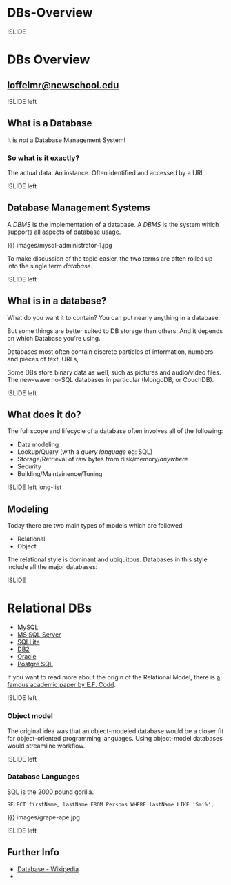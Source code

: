 # DBs-Overview

!SLIDE

# DBs Overview

## loffelmr@newschool.edu



!SLIDE left

## What is a Database

It is _not_ a Database Management System!

### So what is it exactly?

The actual data. An instance. Often identified and accessed by a URL.



!SLIDE left


## Database Management Systems

A _DBMS_ is the implementation of a database. A _DBMS_ is the system which supports all aspects of database usage. 

}}} images/mysql-administrator-1.jpg




To make discussion of the topic easier, the two terms are often rolled up into the single term _database_.





!SLIDE left

## What is in a database?

What do you want it to contain? You can put nearly anything in a database. 

But some things are better suited to DB storage than others. And it depends on which Database you're using.

Databases most often contain discrete particles of information, numbers and pieces of text, URLs,  

Some DBs store binary data as well, such as pictures and audio/video files. The new-wave no-SQL databases in particular (MongoDB, or CouchDB).



!SLIDE left

## What does it do?

The full scope and lifecycle of a database often involves all of the following:

* Data modeling
* Lookup/Query (with a _query language_ eg: SQL)
* Storage/Retrieval of raw bytes from disk/memory/_anywhere_
* Security
* Building/Maintainence/Tuning



!SLIDE left long-list

## Modeling

Today there are two main types of models which are followed

* Relational
* Object

The relational style is dominant and ubiquitous. Databases in this style include all the major databases:




!SLIDE

# Relational DBs

* [MySQL](http://mysql.com)
* [MS SQL Server](http://microsoft.com/sqlserver)
* [SQLLite](http://sqlite.org)
* [DB2](http://ibm.com/db2)
* [Oracle](http://oracle.com)
* [Postgre SQL](http://postgresql.org)

If you want to read more about the origin of the Relational Model, there is [a famous academic paper by E.F. Codd](http://www.seas.upenn.edu/~zives/03f/cis550/codd.pdf).


!SLIDE left

### Object model

The original idea was that an object-modeled database would be a closer fit for object-oriented programming languages. Using object-model databases would streamline workflow. 



!SLIDE left

### Database Languages

SQL is the 2000 pound gorilla. 

```
SELECT firstName, lastName FROM Persons WHERE lastName LIKE 'Smi%';
```

}}} images/grape-ape.jpg



!SLIDE left

## Further Info

* [Database - Wikipedia](http://en.wikipedia.org/wiki/Database)
* 